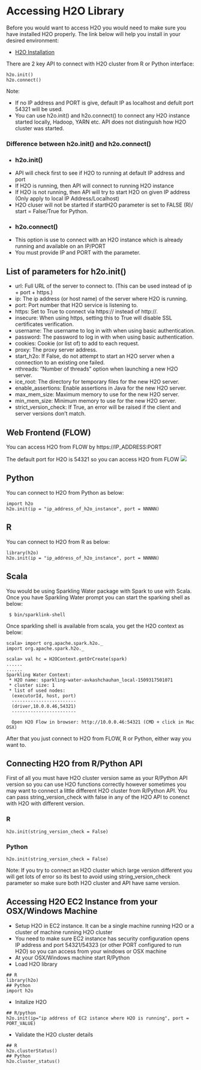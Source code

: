 # Accessing H2O Library #

Before you would want to access H2O you would need to make sure you have installed H2O properly. The link below will help you install in your desired environment:
 - [H2O Installation](https://github.com/Avkash/mldl/blob/master/orgs/h2o/guide/h2o_installation.md)

There are 2 key API to connect with H2O cluster from R or Python interface:
```
h2o.init()
h2o.connect()
```
Note: 
  - If no IP address and PORT is give, default IP as localhost and defult port 54321 will be used.
  - You can use h2o.init() and h2o.connect() to connect any H2O instance started locally, Hadoop, YARN etc. API does not distinguish how H2O cluster was started. 
 
### Difference between h2o.init() and h2o.connect() ###
 - ### h2o.init() ###
  - API will check first to see if H2O to running at default IP address and port
  - If H2O is running, then API will connect to running H2O instance
  - If H2O is not running, then API will try to start H2O on given IP address (Only apply to local IP Address/Localhost)
  - H2O cluser will not be started if startH2O parameter is set to FALSE (R)/ start = False/True for Python. 
 - ### h2o.connect() ###
  - This option is use to connect with an H2O instance which is already running and available on an IP/PORT
  - You must provide IP and PORT with the parameter.  

## List of parameters for h2o.init() ##
- url: Full URL of the server to connect to. (This can be used instead of ip + port + https.)
- ip: The ip address (or host name) of the server where H2O is running.
- port: Port number that H2O service is listening to.
- https: Set to True to connect via https:// instead of http://.
- insecure: When using https, setting this to True will disable SSL certificates verification.
- username: The username to log in with when using basic authentication.
- password: The password to log in with when using basic authentication.
- cookies: Cookie (or list of) to add to each request.
- proxy: The proxy server address.
- start_h2o: If False, do not attempt to start an H2O server when a connection to an existing one failed.
- nthreads: “Number of threads” option when launching a new H2O server.
- ice_root: The directory for temporary files for the new H2O server.
- enable_assertions: Enable assertions in Java for the new H2O server.
- max_mem_size: Maximum memory to use for the new H2O server.
- min_mem_size: Minimum memory to use for the new H2O server.
- strict_version_check: If True, an error will be raised if the client and server versions don’t match.

## Web Frontend (FLOW) ##
You can access H2O from FLOW by 
 https://IP_ADDRESS:PORT

The default port for H2O is 54321 so you can access H2O from FLOW 
![](https://github.com/Avkash/mldl/blob/master/images/flow-ui.png?raw=true)


## Python ##
You can connect to H2O from Python as below:
```
import h2o
h2o.init(ip = "ip_address_of_h2o_instance", port = NNNNN)
```


## R ##
You can connect to H2O from R as below:
```
library(h2o)
h2o.init(ip = "ip_address_of_h2o_instance", port = NNNNN)
```

## Scala ## 
You would be using Sparkling Water package with Spark to use with Scala. Once you have Sparkling Water prompt you can start the sparking shell as below:
```
 $ bin/sparklink-shell
```
Once sparkling shell is available from scala, you get the H2O context as below:
```
scala> import org.apache.spark.h2o._
import org.apache.spark.h2o._

scala> val hc = H2OContext.getOrCreate(spark)
......
......
Sparkling Water Context:
 * H2O name: sparkling-water-avkashchauhan_local-1509317501071
 * cluster size: 1
 * list of used nodes:
  (executorId, host, port)
  ------------------------
  (driver,10.0.0.46,54321)
  ------------------------

  Open H2O Flow in browser: http://10.0.0.46:54321 (CMD + click in Mac OSX)
```
After that you just connect to H2O from FLOW, R or Python, either way you want to. 

## Connecting H2O from R/Python API ##
First of all you must have H2O cluster version same as your R/Python API version so you can use H2O functions correctly however sometimes you may want to connect a little different H2O cluster from R/Python API. You can pass string_version_check with false in any of the H2O API to conenct with H2O with different version.
### R ###
```
h2o.init(string_version_check = False)
```
### Python ###
```
h2o.init(string_version_check = False)
```
Note: If you try to connect an H2O cluster which large version different you will get lots of error so its best to avoid using string_version_check parameter so make sure both H2O cluster and API have same version. 

## Accessing H2O EC2 Instance from your OSX/Windows Machine ##
- Setup H2O in EC2 instance. It can be a single machine running H2O or a cluster of machine running H2O cluster
- You need to make sure EC2 instance has security configuration opens IP address and port 54321/54323 (or other PORT configured to run H2O) so you can access from your windows or OSX machine
- At your OSX/Windows machine start R/Python
- Load H2O library
```
## R
library(h2o)
## Python
import h2o
```
- Initalize H2O 
```
## R/python
h2o.init(ip="ip address of EC2 istance where H2O is running", port = PORT_VALUE)
```
- Validate the H2O cluster details
```
## R
h2o.clusterStatus()
## Python
h2o.cluster_status()
```
